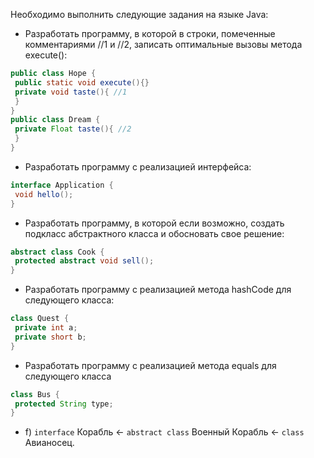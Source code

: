 Необходимо выполнить следующие задания на языке Java:

* Разработать программу, в которой в строки, помеченные комментариями //1 и //2, записать оптимальные вызовы метода execute():

```java
public class Hope {
 public static void execute(){}
 private void taste(){ //1
 }
}
public class Dream {
 private Float taste(){ //2
 }
}
```

* Разработать программу с реализацией интерфейса:

```java
interface Application {
 void hello();
}
```

* Разработать программу, в которой если возможно, создать подкласс абстрактного класса и обосновать свое решение:

```java
abstract class Cook {
 protected abstract void sell();
}
```

* Разработать программу с реализацией метода hashCode для следующего класса:

```java
class Quest {
 private int a;
 private short b;
}
```

* Разработать программу с реализацией метода equals для следующего класса

```java
class Bus {
 protected String type;
}
```

* f) `interface` Корабль <- `abstract class` Военный Корабль <- `class` Авианосец.

